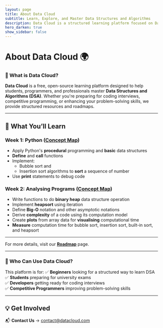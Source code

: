 ```yaml
---
layout: page
title: About Data Cloud
subtitle: Learn, Explore, and Master Data Structures and Algorithms
description: Data Cloud is a structured learning platform focused on Data Structures and Algorithms.
hero_darken: true
show_sidebar: false
---
```


# About Data Cloud 🌍

### 📌 What is Data Cloud?

**Data Cloud** is a free, open-source learning platform designed to help students, programmers, and professionals master **Data Structures and Algorithms (DSA)**. Whether you're preparing for coding interviews, competitive programming, or enhancing your problem-solving skills, we provide structured resources and roadmaps.

---

## 🚀 What You’ll Learn

### Week 1: Python ([Concept Map](https://drive.google.com/file/d/11dFasj8ePnDj0TPYWCRrrWckVQk21fjd/view?usp=sharing))

- Apply Python's **procedural** programming and **basic** data structures
- **Define** and **call** functions
- Implement:
  - Bubble sort and
  - Insertion sort algorithms to **sort** a sequence of number
- Use **print** statements to debug code

### Week 2: Analysing Programs ([Concept Map](https://drive.google.com/file/d/1PV9-Pe3D1AXhs4pao_70KnF3xyNcNX0P/view?usp=sharing))

- Write functions to do **binary heap** data structure operation
- Implement **heapsort** using iteration
- Define **Big-O** notation and other asymptotic notations
- Derive **complexity** of a code using its computation model
- Create **plots** from array data for **visualising** computational time
- **Measure** computation time for bubble sort, insertion sort, built-in sort, and heapsort

---


For more details, visit our **[Roadmap](/roadmap/)** page.

---

### 👥 Who Can Use Data Cloud?

This platform is for:
✅ **Beginners** looking for a structured way to learn DSA  
✅ **Students** preparing for university exams  
✅ **Developers** getting ready for coding interviews  
✅ **Competitive Programmers** improving problem-solving skills  

---

## 💡 Get Involved

📬 **Contact Us** → [contact@datacloud.com](mailto:contact@datacloud.com)  


